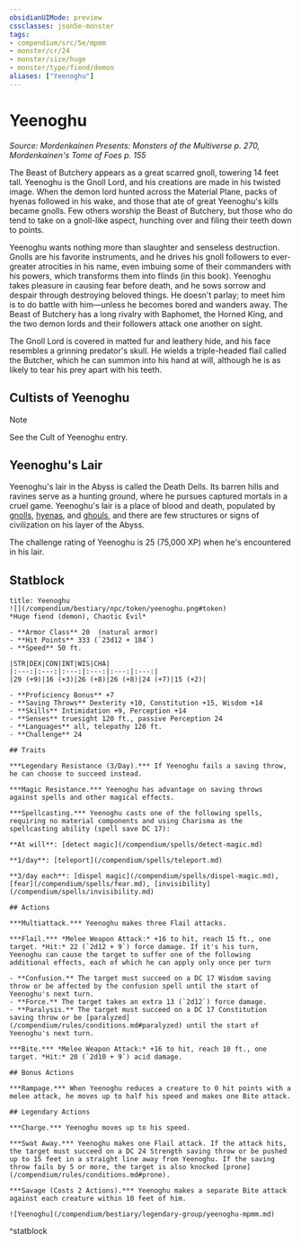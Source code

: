 ```yaml
---
obsidianUIMode: preview
cssclasses: json5e-monster
tags:
- compendium/src/5e/mpmm
- monster/cr/24
- monster/size/huge
- monster/type/fiend/demon
aliases: ["Yeenoghu"]
---
```

# Yeenoghu
*Source: Mordenkainen Presents: Monsters of the Multiverse p. 270, Mordenkainen's Tome of Foes p. 155*  

The Beast of Butchery appears as a great scarred gnoll, towering 14 feet tall. Yeenoghu is the Gnoll Lord, and his creations are made in his twisted image. When the demon lord hunted across the Material Plane, packs of hyenas followed in his wake, and those that ate of great Yeenoghu's kills became gnolls. Few others worship the Beast of Butchery, but those who do tend to take on a gnoll-like aspect, hunching over and filing their teeth down to points.

Yeenoghu wants nothing more than slaughter and senseless destruction. Gnolls are his favorite instruments, and he drives his gnoll followers to ever-greater atrocities in his name, even imbuing some of their commanders with his powers, which transforms them into flinds (in this book). Yeenoghu takes pleasure in causing fear before death, and he sows sorrow and despair through destroying beloved things. He doesn't parlay; to meet him is to do battle with him—unless he becomes bored and wanders away. The Beast of Butchery has a long rivalry with Baphomet, the Horned King, and the two demon lords and their followers attack one another on sight.

The Gnoll Lord is covered in matted fur and leathery hide, and his face resembles a grinning predator's skull. He wields a triple-headed flail called the Butcher, which he can summon into his hand at will, although he is as likely to tear his prey apart with his teeth.

## Cultists of Yeenoghu

> [!note]
> See the Cult of Yeenoghu entry.

## Yeenoghu's Lair

Yeenoghu's lair in the Abyss is called the Death Dells. Its barren hills and ravines serve as a hunting ground, where he pursues captured mortals in a cruel game. Yeenoghu's lair is a place of blood and death, populated by [gnolls](/compendium/bestiary/humanoid/gnoll.md), [hyenas](/compendium/bestiary/beast/hyena.md), and [ghouls](/compendium/bestiary/undead/ghoul.md), and there are few structures or signs of civilization on his layer of the Abyss.

The challenge rating of Yeenoghu is 25 (75,000 XP) when he's encountered in his lair.

## Statblock

```ad-statblock
title: Yeenoghu
![](/compendium/bestiary/npc/token/yeenoghu.png#token)
*Huge fiend (demon), Chaotic Evil*

- **Armor Class** 20  (natural armor)
- **Hit Points** 333 (`23d12 + 184`)
- **Speed** 50 ft.

|STR|DEX|CON|INT|WIS|CHA|
|:---:|:---:|:---:|:---:|:---:|:---:|
|29 (+9)|16 (+3)|26 (+8)|26 (+8)|24 (+7)|15 (+2)|

- **Proficiency Bonus** +7
- **Saving Throws** Dexterity +10, Constitution +15, Wisdom +14
- **Skills** Intimidation +9, Perception +14
- **Senses** truesight 120 ft., passive Perception 24
- **Languages** all, telepathy 120 ft.
- **Challenge** 24

## Traits

***Legendary Resistance (3/Day).*** If Yeenoghu fails a saving throw, he can choose to succeed instead.

***Magic Resistance.*** Yeenoghu has advantage on saving throws against spells and other magical effects.

***Spellcasting.*** Yeenoghu casts one of the following spells, requiring no material components and using Charisma as the spellcasting ability (spell save DC 17):

**At will**: [detect magic](/compendium/spells/detect-magic.md)

**1/day**: [teleport](/compendium/spells/teleport.md)

**3/day each**: [dispel magic](/compendium/spells/dispel-magic.md), [fear](/compendium/spells/fear.md), [invisibility](/compendium/spells/invisibility.md)

## Actions

***Multiattack.*** Yeenoghu makes three Flail attacks.

***Flail.*** *Melee Weapon Attack:* +16 to hit, reach 15 ft., one target. *Hit:* 22 (`2d12 + 9`) force damage. If it's his turn, Yeenoghu can cause the target to suffer one of the following additional effects, each of which he can apply only once per turn

- **Confusion.** The target must succeed on a DC 17 Wisdom saving throw or be affected by the confusion spell until the start of Yeenoghu's next turn.  
- **Force.** The target takes an extra 13 (`2d12`) force damage.  
- **Paralysis.** The target must succeed on a DC 17 Constitution saving throw or be [paralyzed](/compendium/rules/conditions.md#paralyzed) until the start of Yeenoghu's next turn.  

***Bite.*** *Melee Weapon Attack:* +16 to hit, reach 10 ft., one target. *Hit:* 20 (`2d10 + 9`) acid damage.

## Bonus Actions

***Rampage.*** When Yeenoghu reduces a creature to 0 hit points with a melee attack, he moves up to half his speed and makes one Bite attack.

## Legendary Actions

***Charge.*** Yeenoghu moves up to his speed.

***Swat Away.*** Yeenoghu makes one Flail attack. If the attack hits, the target must succeed on a DC 24 Strength saving throw or be pushed up to 15 feet in a straight line away from Yeenoghu. If the saving throw fails by 5 or more, the target is also knocked [prone](/compendium/rules/conditions.md#prone).

***Savage (Costs 2 Actions).*** Yeenoghu makes a separate Bite attack against each creature within 10 feet of him.

![Yeenoghu](/compendium/bestiary/legendary-group/yeenoghu-mpmm.md)
```
^statblock
